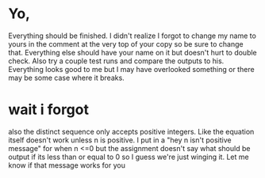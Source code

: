 # Yo,
Everything should be finished. I didn't realize I forgot to change my name to yours in the comment at the very top of your copy so be sure to change that. Everything else should have your name on it but doesn't hurt to double check. Also try a couple test runs and compare the outputs to his. Everything looks good to me but I may have overlooked something or there may be some case where it breaks.

 # wait i forgot
 also the distinct sequence only accepts positive integers. Like the equation itself doesn't work unless n is positive. I put in a "hey n isn't positive message" for when n <=0 but the assignment doesn't say what should be output if its less than or equal to 0 so I guess we're just winging it. Let me know if that message works for you
